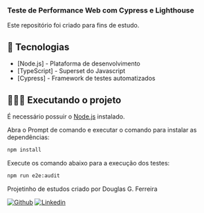 ### Teste de Performance Web com Cypress e Lighthouse

Este repositório foi criado para fins de estudo.

## 🚀 Tecnologias

- [Node.js] - Plataforma de desenvolvimento
- [TypeScript] - Superset do Javascript
- [Cypress] - Framework de testes automatizados

## 👨🏻‍💻 Executando o projeto

É necessário possuir o [Node.js](https://nodejs.org/) instalado.

Abra o Prompt de comando e executar o comando para instalar as dependências:

```bash
npm install
```

Execute os comando abaixo para a execução dos testes:

```bash
npm run e2e:audit
```

Projetinho de estudos criado por Douglas G. Ferreira 

[![Github](https://img.shields.io/badge/-Github-595D60?style=flat-square&logo=Github&logoColor=white&link=https://github.com/nayaraquino/)](https://github.com/douglasz10/)
[![Linkedin](https://img.shields.io/badge/-LinkedIn-595D60?style=flat-square&logo=Linkedin&logoColor=white&link=https://www.linkedin.com/in/nayaraquino//)](https://www.linkedin.com/in/douglas-g-ferreira-95ab8422/)
